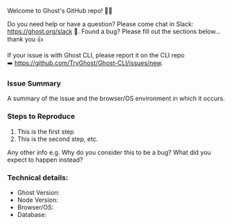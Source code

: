 Welcome to Ghost's GitHub repo! 👋🎉

Do you need help or have a question? Please come chat in Slack: https://ghost.org/slack 👫. Found a bug? Please fill out the sections below... thank you 👍

If your issue is with Ghost CLI, please report it on the CLI repo ➡️ https://github.com/TryGhost/Ghost-CLI/issues/new.

### Issue Summary

A summary of the issue and the browser/OS environment in which it occurs.

### Steps to Reproduce

1. This is the first step
2. This is the second step, etc.

Any other info e.g. Why do you consider this to be a bug? What did you expect to happen instead?

### Technical details:

* Ghost Version:
* Node Version:
* Browser/OS:
* Database:
